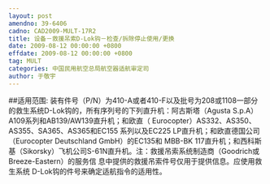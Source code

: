 ```yaml
---
layout: post
amendno: 39-6406
cadno: CAD2009-MULT-17R2
title: 设备－救援吊索D-Lok钩－检查/拆除停止使用/更换
date: 2009-08-12 00:00:00 +0800
effdate: 2009-08-12 00:00:00 +0800
tag: MULT
categories: 中国民用航空总局航空器适航审定司
author: 于敬宇
---
```


##适用范围:
装有件号（P/N）为410-A或者410-F以及批号为208或1108一部分
的救生系统D-Lok钩的，所有序列号的下列直升机：阿古斯塔（Agusta S.p.A）A109系列和AB139/AW139直升机；和欧直（ Eurocopter）AS332、AS350、AS355、SA365、AS365和EC155
系列以及EC225 LP直升机；和欧直德国公司（Eurocopter Deutschland GmbH）的EC135和
MBB-BK 117直升机；和西科斯基（Sikorsky）飞机公司S-61N直升机。注：救援吊索系统制造商（Goodrich或Breeze-Eastern）的服务信
息中提供的救援吊索件号仅用于提供信息。应使用救生系统 D-Lok钩的件号来确定适航指令的适用性。

